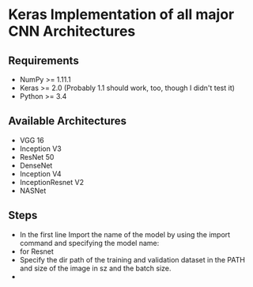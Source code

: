 # Keras Implementation of all major CNN Architectures

## Requirements
  * NumPy >= 1.11.1
  * Keras >= 2.0 (Probably 1.1 should work, too, though I didn't test it)
  * Python >= 3.4

## Available Architectures
  * VGG 16
  * Inception V3
  * ResNet 50
  * DenseNet
  * Inception V4
  * InceptionResnet V2 
  * NASNet

## Steps
  * In the first line Import the name of the model by using the import command and specifying the model name:
   * for Resnet 
  * Specify the dir path of the training and validation dataset in the PATH and size of the image in sz and the batch size. 
  * 
